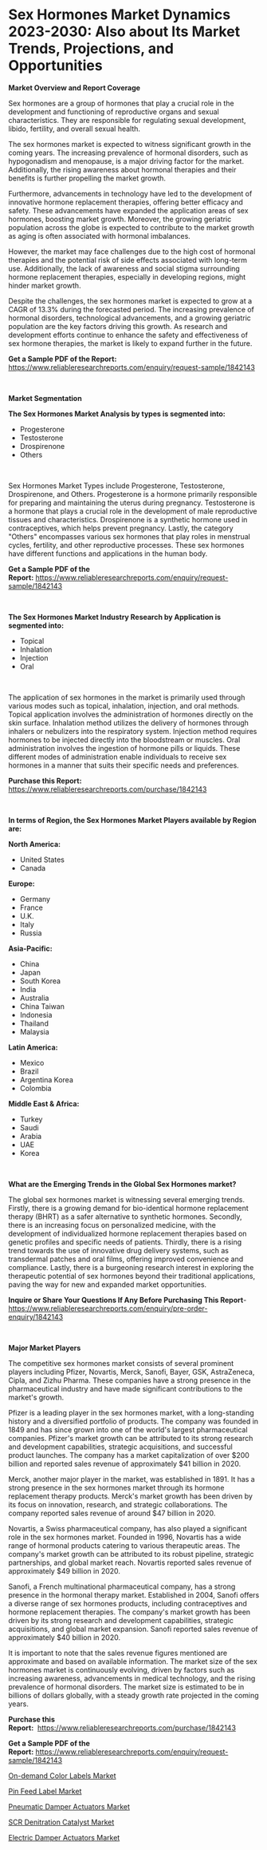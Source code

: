 <p><h1>Sex Hormones Market Dynamics 2023-2030: Also about Its Market Trends, Projections, and Opportunities</h1></p><p><strong>Market Overview and Report Coverage</strong></p>
<p><p>Sex hormones are a group of hormones that play a crucial role in the development and functioning of reproductive organs and sexual characteristics. They are responsible for regulating sexual development, libido, fertility, and overall sexual health.</p><p>The sex hormones market is expected to witness significant growth in the coming years. The increasing prevalence of hormonal disorders, such as hypogonadism and menopause, is a major driving factor for the market. Additionally, the rising awareness about hormonal therapies and their benefits is further propelling the market growth.</p><p>Furthermore, advancements in technology have led to the development of innovative hormone replacement therapies, offering better efficacy and safety. These advancements have expanded the application areas of sex hormones, boosting market growth. Moreover, the growing geriatric population across the globe is expected to contribute to the market growth as aging is often associated with hormonal imbalances.</p><p>However, the market may face challenges due to the high cost of hormonal therapies and the potential risk of side effects associated with long-term use. Additionally, the lack of awareness and social stigma surrounding hormone replacement therapies, especially in developing regions, might hinder market growth.</p><p>Despite the challenges, the sex hormones market is expected to grow at a CAGR of 13.3% during the forecasted period. The increasing prevalence of hormonal disorders, technological advancements, and a growing geriatric population are the key factors driving this growth. As research and development efforts continue to enhance the safety and effectiveness of sex hormone therapies, the market is likely to expand further in the future.</p></p>
<p><strong>Get a Sample PDF of the Report:</strong> <a href="https://www.reliableresearchreports.com/enquiry/request-sample/1842143">https://www.reliableresearchreports.com/enquiry/request-sample/1842143</a></p>
<p>&nbsp;</p>
<p><strong>Market Segmentation</strong></p>
<p><strong>The Sex Hormones Market Analysis by types is segmented into:</strong></p>
<p><ul><li>Progesterone</li><li>Testosterone</li><li>Drospirenone</li><li>Others</li></ul></p>
<p>&nbsp;</p>
<p><p>Sex Hormones Market Types include Progesterone, Testosterone, Drospirenone, and Others. Progesterone is a hormone primarily responsible for preparing and maintaining the uterus during pregnancy. Testosterone is a hormone that plays a crucial role in the development of male reproductive tissues and characteristics. Drospirenone is a synthetic hormone used in contraceptives, which helps prevent pregnancy. Lastly, the category "Others" encompasses various sex hormones that play roles in menstrual cycles, fertility, and other reproductive processes. These sex hormones have different functions and applications in the human body.</p></p>
<p><strong>Get a Sample PDF of the Report:</strong>&nbsp;<a href="https://www.reliableresearchreports.com/enquiry/request-sample/1842143">https://www.reliableresearchreports.com/enquiry/request-sample/1842143</a></p>
<p>&nbsp;</p>
<p><strong>The Sex Hormones Market Industry Research by Application is segmented into:</strong></p>
<p><ul><li>Topical</li><li>Inhalation</li><li>Injection</li><li>Oral</li></ul></p>
<p>&nbsp;</p>
<p><p>The application of sex hormones in the market is primarily used through various modes such as topical, inhalation, injection, and oral methods. Topical application involves the administration of hormones directly on the skin surface. Inhalation method utilizes the delivery of hormones through inhalers or nebulizers into the respiratory system. Injection method requires hormones to be injected directly into the bloodstream or muscles. Oral administration involves the ingestion of hormone pills or liquids. These different modes of administration enable individuals to receive sex hormones in a manner that suits their specific needs and preferences.</p></p>
<p><strong>Purchase this Report:</strong>&nbsp; <a href="https://www.reliableresearchreports.com/purchase/1842143">https://www.reliableresearchreports.com/purchase/1842143</a></p>
<p>&nbsp;</p>
<p><strong>In terms of Region, the Sex Hormones Market Players available by Region are:</strong></p>
<p>
    <p> <strong> North America: </strong>
        <ul>
            <li>United States</li>
            <li>Canada</li>
        </ul>
        </p> 
    <p> <strong> Europe: </strong>
        <ul>
            <li>Germany</li>
            <li>France</li>
            <li>U.K.</li>
            <li>Italy</li>
            <li>Russia</li>
        </ul>
        </p> 
    <p> <strong> Asia-Pacific: </strong>
        <ul>
            <li>China</li>
            <li>Japan</li>
            <li>South Korea</li>
            <li>India</li>
            <li>Australia</li>
            <li>China Taiwan</li>
            <li>Indonesia</li>
            <li>Thailand</li>
            <li>Malaysia</li>
        </ul>
        </p> 
    <p> <strong> Latin America: </strong>
        <ul>
            <li>Mexico</li>
            <li>Brazil</li>
            <li>Argentina Korea</li>
            <li>Colombia</li>
        </ul>
        </p> 
    <p> <strong> Middle East & Africa: </strong>
        <ul>
            <li>Turkey</li>
            <li>Saudi</li>
            <li>Arabia</li>
            <li>UAE</li>
            <li>Korea</li>
        </ul>
    </p>
    </p>
<p>&nbsp;</p>
<p><strong>What are the Emerging Trends in the Global Sex Hormones market?</strong></p>
<p><p>The global sex hormones market is witnessing several emerging trends. Firstly, there is a growing demand for bio-identical hormone replacement therapy (BHRT) as a safer alternative to synthetic hormones. Secondly, there is an increasing focus on personalized medicine, with the development of individualized hormone replacement therapies based on genetic profiles and specific needs of patients. Thirdly, there is a rising trend towards the use of innovative drug delivery systems, such as transdermal patches and oral films, offering improved convenience and compliance. Lastly, there is a burgeoning research interest in exploring the therapeutic potential of sex hormones beyond their traditional applications, paving the way for new and expanded market opportunities.</p></p>
<p><strong>Inquire or Share Your Questions If Any Before Purchasing This Report</strong>- <a href="https://www.reliableresearchreports.com/enquiry/pre-order-enquiry/1842143">https://www.reliableresearchreports.com/enquiry/pre-order-enquiry/1842143</a></p>
<p>&nbsp;</p>
<p><strong>Major Market Players</strong></p>
<p><p>The competitive sex hormones market consists of several prominent players including Pfizer, Novartis, Merck, Sanofi, Bayer, GSK, AstraZeneca, Cipla, and Zizhu Pharma. These companies have a strong presence in the pharmaceutical industry and have made significant contributions to the market's growth.</p><p>Pfizer is a leading player in the sex hormones market, with a long-standing history and a diversified portfolio of products. The company was founded in 1849 and has since grown into one of the world's largest pharmaceutical companies. Pfizer's market growth can be attributed to its strong research and development capabilities, strategic acquisitions, and successful product launches. The company has a market capitalization of over $200 billion and reported sales revenue of approximately $41 billion in 2020.</p><p>Merck, another major player in the market, was established in 1891. It has a strong presence in the sex hormones market through its hormone replacement therapy products. Merck's market growth has been driven by its focus on innovation, research, and strategic collaborations. The company reported sales revenue of around $47 billion in 2020.</p><p>Novartis, a Swiss pharmaceutical company, has also played a significant role in the sex hormones market. Founded in 1996, Novartis has a wide range of hormonal products catering to various therapeutic areas. The company's market growth can be attributed to its robust pipeline, strategic partnerships, and global market reach. Novartis reported sales revenue of approximately $49 billion in 2020.</p><p>Sanofi, a French multinational pharmaceutical company, has a strong presence in the hormonal therapy market. Established in 2004, Sanofi offers a diverse range of sex hormones products, including contraceptives and hormone replacement therapies. The company's market growth has been driven by its strong research and development capabilities, strategic acquisitions, and global market expansion. Sanofi reported sales revenue of approximately $40 billion in 2020.</p><p>It is important to note that the sales revenue figures mentioned are approximate and based on available information. The market size of the sex hormones market is continuously evolving, driven by factors such as increasing awareness, advancements in medical technology, and the rising prevalence of hormonal disorders. The market size is estimated to be in billions of dollars globally, with a steady growth rate projected in the coming years.</p></p>
<p><strong>Purchase this Report:</strong>&nbsp;&nbsp;<a href="https://www.reliableresearchreports.com/purchase/1842143">https://www.reliableresearchreports.com/purchase/1842143</a></p>
<p></p>
<p><strong>Get a Sample PDF of the Report:</strong>&nbsp;<a href="https://www.reliableresearchreports.com/enquiry/request-sample/1842143">https://www.reliableresearchreports.com/enquiry/request-sample/1842143</a></p>
<p><p><a href="https://www.linkedin.com/pulse/on-demand-color-labels-market-challenges-opportunities/">On-demand Color Labels Market</a></p><p><a href="https://www.linkedin.com/pulse/pin-feed-label-market-research-report-unlocks-analysis/">Pin Feed Label Market</a></p><p><a href="https://medium.com/@klrahulrp23/pneumatic-damper-actuators-market-insight-market-trends-growth-forecasted-from-2023-to-2030-0fcb3dcc02d4">Pneumatic Damper Actuators Market</a></p><p><a href="https://github.com/jhonwin654/Market-Research-Report-List-1/blob/main/scr-denitration-catalyst-market.md">SCR Denitration Catalyst Market</a></p><p><a href="https://medium.com/@nayanmongiarp23/electric-damper-actuators-market-share-evolution-and-market-growth-trends-2023-2030-26e585408d61">Electric Damper Actuators Market</a></p></p>